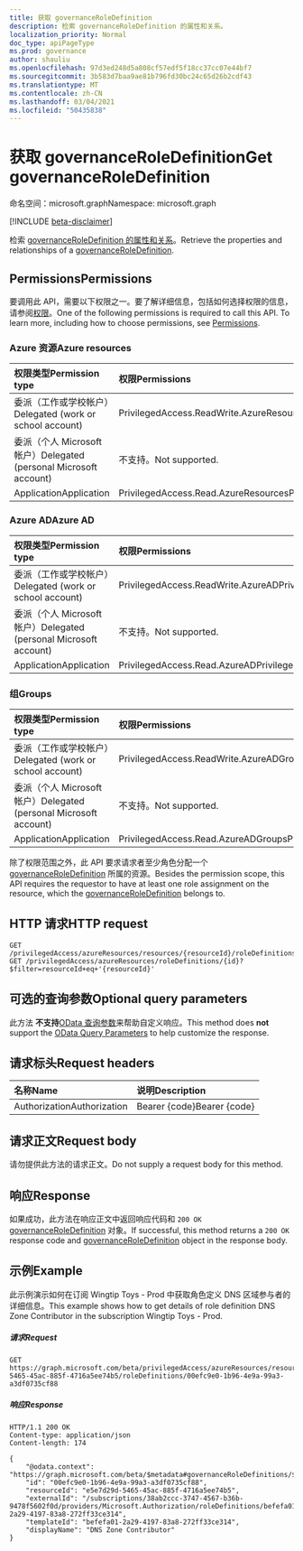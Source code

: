 ```yaml
---
title: 获取 governanceRoleDefinition
description: 检索 governanceRoleDefinition 的属性和关系。
localization_priority: Normal
doc_type: apiPageType
ms.prod: governance
author: shauliu
ms.openlocfilehash: 97d3ed248d5a808cf57edf5f18cc37cc07e44bf7
ms.sourcegitcommit: 3b583d7baa9ae81b796fd30bc24c65d26b2cdf43
ms.translationtype: MT
ms.contentlocale: zh-CN
ms.lasthandoff: 03/04/2021
ms.locfileid: "50435838"
---
```

# <a name="get-governanceroledefinition"></a><span data-ttu-id="be885-103">获取 governanceRoleDefinition</span><span class="sxs-lookup"><span data-stu-id="be885-103">Get governanceRoleDefinition</span></span>

<span data-ttu-id="be885-104">命名空间：microsoft.graph</span><span class="sxs-lookup"><span data-stu-id="be885-104">Namespace: microsoft.graph</span></span>

[!INCLUDE [beta-disclaimer](../../includes/beta-disclaimer.md)]

<span data-ttu-id="be885-105">检索 [governanceRoleDefinition 的属性和关系](../resources/governanceroledefinition.md)。</span><span class="sxs-lookup"><span data-stu-id="be885-105">Retrieve the properties and relationships of a [governanceRoleDefinition](../resources/governanceroledefinition.md).</span></span>

## <a name="permissions"></a><span data-ttu-id="be885-106">Permissions</span><span class="sxs-lookup"><span data-stu-id="be885-106">Permissions</span></span>
<span data-ttu-id="be885-p101">要调用此 API，需要以下权限之一。要了解详细信息，包括如何选择权限的信息，请参阅[权限](/graph/permissions-reference#privileged-access-permissions)。</span><span class="sxs-lookup"><span data-stu-id="be885-p101">One of the following permissions is required to call this API. To learn more, including how to choose permissions, see [Permissions](/graph/permissions-reference#privileged-access-permissions).</span></span>

### <a name="azure-resources"></a><span data-ttu-id="be885-109">Azure 资源</span><span class="sxs-lookup"><span data-stu-id="be885-109">Azure resources</span></span>

| <span data-ttu-id="be885-110">权限类型</span><span class="sxs-lookup"><span data-stu-id="be885-110">Permission type</span></span> | <span data-ttu-id="be885-111">权限</span><span class="sxs-lookup"><span data-stu-id="be885-111">Permissions</span></span> |
|:--------------- |:----------- |
| <span data-ttu-id="be885-112">委派（工作或学校帐户）</span><span class="sxs-lookup"><span data-stu-id="be885-112">Delegated (work or school account)</span></span> | <span data-ttu-id="be885-113">PrivilegedAccess.ReadWrite.AzureResources</span><span class="sxs-lookup"><span data-stu-id="be885-113">PrivilegedAccess.ReadWrite.AzureResources</span></span> |
| <span data-ttu-id="be885-114">委派（个人 Microsoft 帐户）</span><span class="sxs-lookup"><span data-stu-id="be885-114">Delegated (personal Microsoft account)</span></span> | <span data-ttu-id="be885-115">不支持。</span><span class="sxs-lookup"><span data-stu-id="be885-115">Not supported.</span></span> |
| <span data-ttu-id="be885-116">Application</span><span class="sxs-lookup"><span data-stu-id="be885-116">Application</span></span> | <span data-ttu-id="be885-117">PrivilegedAccess.Read.AzureResources</span><span class="sxs-lookup"><span data-stu-id="be885-117">PrivilegedAccess.Read.AzureResources</span></span> |

### <a name="azure-ad"></a><span data-ttu-id="be885-118">Azure AD</span><span class="sxs-lookup"><span data-stu-id="be885-118">Azure AD</span></span>

| <span data-ttu-id="be885-119">权限类型</span><span class="sxs-lookup"><span data-stu-id="be885-119">Permission type</span></span> | <span data-ttu-id="be885-120">权限</span><span class="sxs-lookup"><span data-stu-id="be885-120">Permissions</span></span> |
|:--------------- |:----------- |
| <span data-ttu-id="be885-121">委派（工作或学校帐户）</span><span class="sxs-lookup"><span data-stu-id="be885-121">Delegated (work or school account)</span></span> | <span data-ttu-id="be885-122">PrivilegedAccess.ReadWrite.AzureAD</span><span class="sxs-lookup"><span data-stu-id="be885-122">PrivilegedAccess.ReadWrite.AzureAD</span></span> |
| <span data-ttu-id="be885-123">委派（个人 Microsoft 帐户）</span><span class="sxs-lookup"><span data-stu-id="be885-123">Delegated (personal Microsoft account)</span></span> | <span data-ttu-id="be885-124">不支持。</span><span class="sxs-lookup"><span data-stu-id="be885-124">Not supported.</span></span> |
| <span data-ttu-id="be885-125">Application</span><span class="sxs-lookup"><span data-stu-id="be885-125">Application</span></span> | <span data-ttu-id="be885-126">PrivilegedAccess.Read.AzureAD</span><span class="sxs-lookup"><span data-stu-id="be885-126">PrivilegedAccess.Read.AzureAD</span></span> |

### <a name="groups"></a><span data-ttu-id="be885-127">组</span><span class="sxs-lookup"><span data-stu-id="be885-127">Groups</span></span>

|<span data-ttu-id="be885-128">权限类型</span><span class="sxs-lookup"><span data-stu-id="be885-128">Permission type</span></span> | <span data-ttu-id="be885-129">权限</span><span class="sxs-lookup"><span data-stu-id="be885-129">Permissions</span></span> |
|:-------------- |:----------- |
| <span data-ttu-id="be885-130">委派（工作或学校帐户）</span><span class="sxs-lookup"><span data-stu-id="be885-130">Delegated (work or school account)</span></span> | <span data-ttu-id="be885-131">PrivilegedAccess.ReadWrite.AzureADGroups</span><span class="sxs-lookup"><span data-stu-id="be885-131">PrivilegedAccess.ReadWrite.AzureADGroups</span></span> |
| <span data-ttu-id="be885-132">委派（个人 Microsoft 帐户）</span><span class="sxs-lookup"><span data-stu-id="be885-132">Delegated (personal Microsoft account)</span></span> | <span data-ttu-id="be885-133">不支持。</span><span class="sxs-lookup"><span data-stu-id="be885-133">Not supported.</span></span> |
| <span data-ttu-id="be885-134">Application</span><span class="sxs-lookup"><span data-stu-id="be885-134">Application</span></span> | <span data-ttu-id="be885-135">PrivilegedAccess.Read.AzureADGroups</span><span class="sxs-lookup"><span data-stu-id="be885-135">PrivilegedAccess.Read.AzureADGroups</span></span> |

<span data-ttu-id="be885-136">除了权限范围之外，此 API 要求请求者至少角色分配一个 [governanceRoleDefinition](../resources/governanceroledefinition.md) 所属的资源。</span><span class="sxs-lookup"><span data-stu-id="be885-136">Besides the permission scope, this API requires the requestor to have at least one role assignment on the resource, which the [governanceRoleDefinition](../resources/governanceroledefinition.md) belongs to.</span></span>

## <a name="http-request"></a><span data-ttu-id="be885-137">HTTP 请求</span><span class="sxs-lookup"><span data-stu-id="be885-137">HTTP request</span></span>
<!-- { "blockType": "ignored" } -->
```http
GET /privilegedAccess/azureResources/resources/{resourceId}/roleDefinitions/{id}
GET /privilegedAccess/azureResources/roleDefinitions/{id}?$filter=resourceId+eq+'{resourceId}'
```
## <a name="optional-query-parameters"></a><span data-ttu-id="be885-138">可选的查询参数</span><span class="sxs-lookup"><span data-stu-id="be885-138">Optional query parameters</span></span>
<span data-ttu-id="be885-139">此方法 **不支持**[OData 查询参数](/graph/query-parameters)来帮助自定义响应。</span><span class="sxs-lookup"><span data-stu-id="be885-139">This method does **not** support the [OData Query Parameters](/graph/query-parameters) to help customize the response.</span></span>

## <a name="request-headers"></a><span data-ttu-id="be885-140">请求标头</span><span class="sxs-lookup"><span data-stu-id="be885-140">Request headers</span></span>
| <span data-ttu-id="be885-141">名称</span><span class="sxs-lookup"><span data-stu-id="be885-141">Name</span></span>      |<span data-ttu-id="be885-142">说明</span><span class="sxs-lookup"><span data-stu-id="be885-142">Description</span></span>|
|:----------|:----------|
| <span data-ttu-id="be885-143">Authorization</span><span class="sxs-lookup"><span data-stu-id="be885-143">Authorization</span></span>  | <span data-ttu-id="be885-144">Bearer {code}</span><span class="sxs-lookup"><span data-stu-id="be885-144">Bearer {code}</span></span>|


## <a name="request-body"></a><span data-ttu-id="be885-145">请求正文</span><span class="sxs-lookup"><span data-stu-id="be885-145">Request body</span></span>
<span data-ttu-id="be885-146">请勿提供此方法的请求正文。</span><span class="sxs-lookup"><span data-stu-id="be885-146">Do not supply a request body for this method.</span></span>
## <a name="response"></a><span data-ttu-id="be885-147">响应</span><span class="sxs-lookup"><span data-stu-id="be885-147">Response</span></span>
<span data-ttu-id="be885-148">如果成功，此方法在响应正文中返回响应代码和 `200 OK` [governanceRoleDefinition](../resources/governanceroledefinition.md) 对象。</span><span class="sxs-lookup"><span data-stu-id="be885-148">If successful, this method returns a `200 OK` response code and [governanceRoleDefinition](../resources/governanceroledefinition.md) object in the response body.</span></span>
## <a name="example"></a><span data-ttu-id="be885-149">示例</span><span class="sxs-lookup"><span data-stu-id="be885-149">Example</span></span>
<span data-ttu-id="be885-150">此示例演示如何在订阅 Wingtip Toys - Prod 中获取角色定义 DNS 区域参与者的详细信息。</span><span class="sxs-lookup"><span data-stu-id="be885-150">This example shows how to get details of role definition DNS Zone Contributor in the subscription Wingtip Toys - Prod.</span></span>
<!-- {
  "blockType": "request",
  "name": "get_governanceroledefinition"
}-->
##### <a name="request"></a><span data-ttu-id="be885-151">请求</span><span class="sxs-lookup"><span data-stu-id="be885-151">Request</span></span>
```http
GET https://graph.microsoft.com/beta/privilegedAccess/azureResources/resources/e5e7d29d-5465-45ac-885f-4716a5ee74b5/roleDefinitions/00efc9e0-1b96-4e9a-99a3-a3df0735cf88
```
##### <a name="response"></a><span data-ttu-id="be885-152">响应</span><span class="sxs-lookup"><span data-stu-id="be885-152">Response</span></span>
<!-- {
  "blockType": "response",
  "truncated": false,
  "@odata.type": "microsoft.graph.governanceRoleDefinition"
} -->
```http
HTTP/1.1 200 OK
Content-type: application/json
Content-length: 174

{
    "@odata.context": "https://graph.microsoft.com/beta/$metadata#governanceRoleDefinitions/$entity",
    "id": "00efc9e0-1b96-4e9a-99a3-a3df0735cf88",
    "resourceId": "e5e7d29d-5465-45ac-885f-4716a5ee74b5",
    "externalId": "/subscriptions/38ab2ccc-3747-4567-b36b-9478f5602f0d/providers/Microsoft.Authorization/roleDefinitions/befefa01-2a29-4197-83a8-272ff33ce314",
    "templateId": "befefa01-2a29-4197-83a8-272ff33ce314",
    "displayName": "DNS Zone Contributor"
}
```

<!-- uuid: 8fcb5dbc-d5aa-4681-8e31-b001d5168d79
2015-10-25 14:57:30 UTC -->
<!--
{
  "type": "#page.annotation",
  "description": "Get governanceRoleDefinition",
  "keywords": "",
  "section": "documentation",
  "tocPath": "",
  "suppressions": []
}
-->



